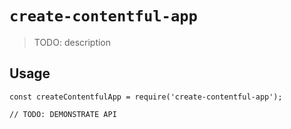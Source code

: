 # `create-contentful-app`

> TODO: description

## Usage

```
const createContentfulApp = require('create-contentful-app');

// TODO: DEMONSTRATE API
```
